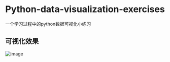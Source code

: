 # Python-data-visualization-exercises
一个学习过程中的python数据可视化小练习


## 可视化效果
![image](http://github.com/363422567544/master/Python-data-visualization-exercises/image/效果.png)
